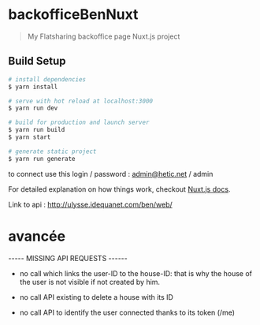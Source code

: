 # backofficeBenNuxt

> My Flatsharing backoffice page Nuxt.js project

## Build Setup

``` bash
# install dependencies
$ yarn install

# serve with hot reload at localhost:3000
$ yarn run dev

# build for production and launch server
$ yarn run build
$ yarn start

# generate static project
$ yarn run generate
```


to connect use this login / password : 
admin@hetic.net / admin


For detailed explanation on how things work, checkout [Nuxt.js docs](https://nuxtjs.org).

Link to api : http://ulysse.idequanet.com/ben/web/

# avancée 



-----  MISSING API REQUESTS ------ 

- no call which links the user-ID to the house-ID: that is why the house of the user is not visible if not created by him.

- no call API existing to delete a house with its ID

- no call API to identify the user connected thanks to its token (/me)
